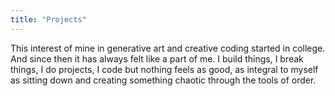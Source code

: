 ```yaml
---
title: "Projects"
---
```


This interest of mine in generative art and creative coding started in college.
And since then it has always felt like a part of me. I build things, I break things,
I do projects, I code but nothing feels as good, as integral to myself as sitting down and creating 
something chaotic through the tools of order.
